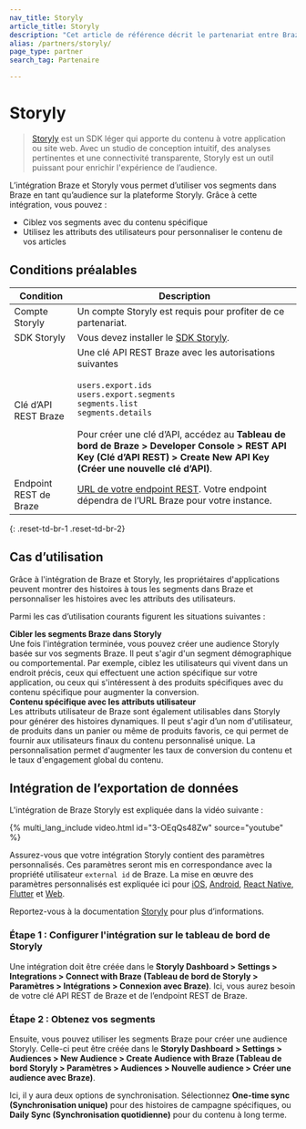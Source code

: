 ```yaml
---
nav_title: Storyly
article_title: Storyly
description: "Cet article de référence décrit le partenariat entre Braze et Storyly, un SDK léger qui permet aux propriétaires d’applications de cibler leurs segments et de fournir à Braze davantage de données first-party."
alias: /partners/storyly/
page_type: partner
search_tag: Partenaire

---
```


# Storyly

> [Storyly](https://www.storyly.io/) est un SDK léger qui apporte du contenu à votre application ou site web. Avec un studio de conception intuitif, des analyses pertinentes et une connectivité transparente, Storyly est un outil puissant pour enrichir l'expérience de l’audience. 

L’intégration Braze et Storyly vous permet d’utiliser vos segments dans Braze en tant qu’audience sur la plateforme Storyly. Grâce à cette intégration, vous pouvez :
- Ciblez vos segments avec du contenu spécifique
- Utilisez les attributs des utilisateurs pour personnaliser le contenu de vos articles

## Conditions préalables

| Condition | Description |
| ----------- | ----------- |
| Compte Storyly | Un compte Storyly est requis pour profiter de ce partenariat. |
| SDK Storyly | Vous devez installer le [SDK Storyly](https://integration.storyly.io/). |
| Clé d’API REST Braze | Une clé API REST Braze avec les autorisations suivantes <br><br> `users.export.ids`<br> `users.export.segments`<br> `segments.list`<br> `segments.details` <br><br> Pour créer une clé d’API, accédez au **Tableau de bord de Braze > Developer Console > REST API Key (Clé d’API REST) > Create New API Key (Créer une nouvelle clé d’API)**. |
| Endpoint REST de Braze | [URL de votre endpoint REST][1]. Votre endpoint dépendra de l’URL Braze pour votre instance. |
{: .reset-td-br-1 .reset-td-br-2}

## Cas d’utilisation

Grâce à l'intégration de Braze et Storyly, les propriétaires d'applications peuvent montrer des histoires à tous les segments dans Braze et personnaliser les histoires avec les attributs des utilisateurs.

Parmi les cas d’utilisation courants figurent les situations suivantes :

__Cibler les segments Braze dans Storyly__<br>Une fois l'intégration terminée, vous pouvez créer une audience Storyly basée sur vos segments Braze. Il peut s'agir d'un segment démographique ou comportemental. Par exemple, ciblez les utilisateurs qui vivent dans un endroit précis, ceux qui effectuent une action spécifique sur votre application, ou ceux qui s'intéressent à des produits spécifiques avec du contenu spécifique pour augmenter la conversion.<br>
__Contenu spécifique avec les attributs utilisateur__<br>Les attributs utilisateur de Braze sont également utilisables dans Storyly pour générer des histoires dynamiques. Il peut s'agir d’un nom d'utilisateur, de produits dans un panier ou même de produits favoris, ce qui permet de fournir aux utilisateurs finaux du contenu personnalisé unique. La personnalisation permet d'augmenter les taux de conversion du contenu et le taux d'engagement global du contenu.

## Intégration de l’exportation de données

L'intégration de Braze Storyly est expliquée dans la vidéo suivante :

{% multi_lang_include video.html id="3-OEqQs48Zw" source="youtube" %}

Assurez-vous que votre intégration Storyly contient des paramètres personnalisés. Ces paramètres seront mis en correspondance avec la propriété utilisateur `external id` de Braze. La mise en œuvre des paramètres personnalisés est expliquée ici pour [iOS](https://integration.storyly.io/ios/personalization-customaudience.html), [Android](https://integration.storyly.io/android/personalization-customaudience.html), [React Native](https://integration.storyly.io/react-native/personalization-customaudience.html), [Flutter](https://integration.storyly.io/flutter/personalization-customaudience.html) et [Web](https://integration.storyly.io/web/personalization-customaudience.html).

Reportez-vous à la documentation [Storyly](https://help.storyly.io/en/articles/6354805-connect-your-braze-audiences-with-storyly) pour plus d’informations.

### Étape 1 : Configurer l'intégration sur le tableau de bord de Storyly

Une intégration doit être créée dans le **Storyly Dashboard > Settings > Integrations > Connect with Braze (Tableau de bord de Storyly > Paramètres > Intégrations > Connexion avec Braze)**. Ici, vous aurez besoin de votre clé API REST de Braze et de l’endpoint REST de Braze. 

### Étape 2 : Obtenez vos segments 

Ensuite, vous pouvez utiliser les segments Braze pour créer une audience Storyly. Celle-ci peut être créée dans le **Storyly Dashboard > Settings > Audiences > New Audience > Create Audience with Braze (Tableau de bord Storyly > Paramètres > Audiences > Nouvelle audience > Créer une audience avec Braze)**.

Ici, il y aura deux options de synchronisation. Sélectionnez **One-time sync (Synchronisation unique)** pour des histoires de campagne spécifiques, ou **Daily Sync (Synchronisation quotidienne)** pour du contenu à long terme.

[1]: {{site.baseurl}}/developer_guide/rest_api/basics/#endpoints